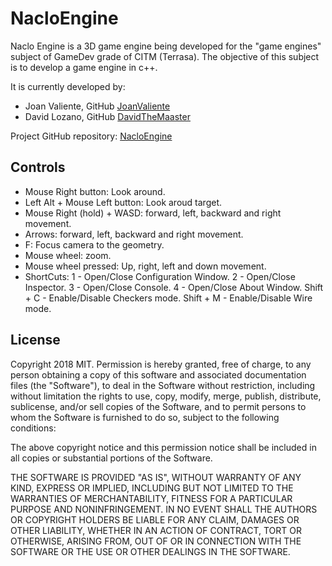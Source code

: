# NacloEngine

Naclo Engine is a 3D game engine being developed for the "game engines" subject of GameDev grade of CITM (Terrasa).
The objective of this subject is to develop a game engine in c++.

It is currently developed by:
* Joan Valiente, GitHub [JoanValiente](https://github.com/JoanValiente)
* David Lozano, GitHub [DavidTheMaaster](https://github.com/DavidTheMaaster)

Project GitHub repository: [NacloEngine](https://github.com/JoanValiente/NacloEngine)


## Controls

* Mouse Right button: Look around.
* Left Alt + Mouse Left button: Look aroud target.
* Mouse Right (hold) + WASD: forward, left, backward and right movement.
* Arrows: forward, left, backward and right movement.
* F: Focus camera to the geometry.
* Mouse wheel: zoom.
* Mouse wheel pressed: Up, right, left and down movement.
* ShortCuts:
	1 - Open/Close Configuration Window.
	2 - Open/Close Inspector.
	3 - Open/Close Console.
	4 - Open/Close About Window.
	Shift + C - Enable/Disable Checkers mode.
	Shift + M - Enable/Disable Wire mode.


## License

Copyright 2018 MIT.
Permission is hereby granted, free of charge, to any person obtaining a copy of this software and associated documentation files (the "Software"), to deal in the Software without restriction, including without limitation the rights to use, copy, modify, merge, publish, distribute, sublicense, and/or sell copies of the Software, and to permit persons to whom the Software is furnished to do so, subject to the following conditions:

The above copyright notice and this permission notice shall be included in all copies or substantial portions of the Software.

THE SOFTWARE IS PROVIDED "AS IS", WITHOUT WARRANTY OF ANY KIND, EXPRESS OR IMPLIED, INCLUDING BUT NOT LIMITED TO THE WARRANTIES OF MERCHANTABILITY, FITNESS FOR A PARTICULAR PURPOSE AND NONINFRINGEMENT. IN NO EVENT SHALL THE AUTHORS OR COPYRIGHT HOLDERS BE LIABLE FOR ANY CLAIM, DAMAGES OR OTHER LIABILITY, WHETHER IN AN ACTION OF CONTRACT, TORT OR OTHERWISE, ARISING FROM, OUT OF OR IN CONNECTION WITH THE SOFTWARE OR THE USE OR OTHER DEALINGS IN THE SOFTWARE.